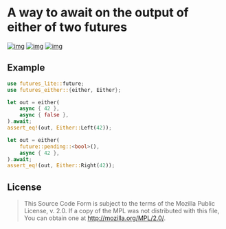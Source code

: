 # A way to await on the output of either of two futures

[![img](https://img.shields.io/crates/l/futures-either.svg)](https://github.com/r3v2d0g/futures-either/blob/main/LICENSE.txt) [![img](https://img.shields.io/crates/v/futures-either.svg)](https://crates.io/crates/futures-either) [![img](https://docs.rs/futures-either/badge.svg)](https://docs.rs/futures-either)


## Example

```rust
use futures_lite::future;
use futures_either::{either, Either};

let out = either(
    async { 42 },
    async { false },
).await;
assert_eq!(out, Either::Left(42));

let out = either(
    future::pending::<bool>(),
    async { 42 },
).await;
assert_eq!(out, Either::Right(42));
```


## License

> This Source Code Form is subject to the terms of the Mozilla Public License, v. 2.0. If a copy of the MPL was not distributed with this file, You can obtain one at <http://mozilla.org/MPL/2.0/>.
